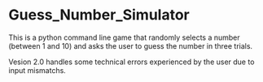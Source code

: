 # Guess_Number_Simulator

This is a python command line game that randomly selects a number (between 1 and 10) and asks the user to guess the number in three trials.


Vesion 2.0 handles some technical errors experienced by the user due to input mismatchs.  
